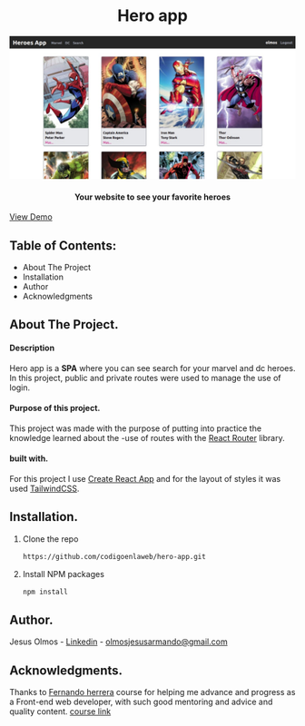 <h1 align="center">Hero app</h1> 

![View project](https://github.com/codigoenlaweb/hero-app/blob/master/public/assets/imgreadme1.jpeg)

<h4 align="center">Your website to see your favorite heroes</h4>
<a align="center" href="View Demo">View Demo</a>

## Table of Contents:
- About The Project
- Installation
- Author
- Acknowledgments

## About The Project.
#### Description
Hero app is a **SPA** where you can see search for your marvel and dc heroes. In this project, public and private routes were used to manage the use of login.
#### Purpose of this project.
This project was made with the purpose of putting into practice the knowledge learned about the -use of routes with the [React Router](https://reactrouter.com/ "React Router") library.
#### built with.
For this project I use  [ Create React App](https://create-react-app.dev/ " Create React App") and for the layout of styles it was used [TailwindCSS](https://tailwindcss.com/ "TailwindCSS").

## Installation.
1. Clone the repo
   ```sh
   https://github.com/codigoenlaweb/hero-app.git
   ```
2. Install NPM packages
   ```sh
   npm install
   ```
   
## Author.
Jesus Olmos - [Linkedin](https://www.linkedin.com/in/jesus-armando-olmos-olmos-607748228/ "Linkedin") - olmosjesusarmando@gmail.com

## Acknowledgments.
Thanks to [Fernando herrera](https://github.com/Klerith "Fernando herrera") course for helping me advance and progress as a Front-end web developer, with such good mentoring and advice and quality content.
[course link](https://www.udemy.com/course/react-cero-experto/ "course link")
